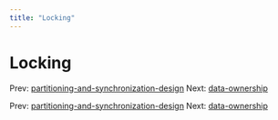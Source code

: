 ```yaml
---
title: "Locking"
---
```


# Locking

Prev: [partitioning-and-synchronization-design](partitioning-and-synchronization-design.md)
Next: [data-ownership](data-ownership.md)

Prev: [partitioning-and-synchronization-design](partitioning-and-synchronization-design.md)
Next: [data-ownership](data-ownership.md)
